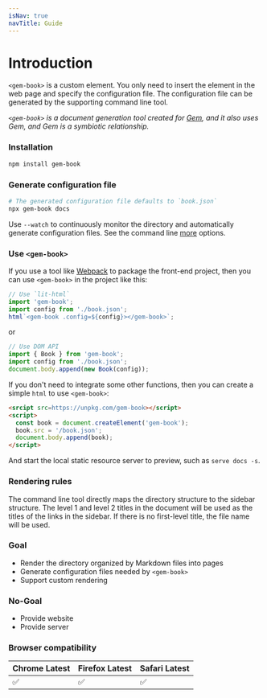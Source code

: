 ```yaml
---
isNav: true
navTitle: Guide
---
```


# Introduction

`<gem-book>` is a custom element. You only need to insert the element in the web page and specify the configuration file. The configuration file can be generated by the supporting command line tool.

_`<gem-book>` is a document generation tool created for [Gem](https://github.com/mantou132/gem), and it also uses Gem, and Gem is a symbiotic relationship._

### Installation

```bash
npm install gem-book
```

### Generate configuration file

```bash
# The generated configuration file defaults to `book.json`
npx gem-book docs
```

Use `--watch` to continuously monitor the directory and automatically generate configuration files. See the command line [more](./002-guide/003-cli.md) options.

### Use `<gem-book>`

If you use a tool like [Webpack](https://webpack.js.org/) to package the front-end project, then you can use `<gem-book>` in the project like this:

```js
// Use `lit-html`
import 'gem-book';
import config from './book.json';
html`<gem-book .config=${config}></gem-book>`;
```

or

```js
// Use DOM API
import { Book } from 'gem-book';
import config from './book.json';
document.body.append(new Book(config));
```

If you don't need to integrate some other functions, then you can create a simple `html` to use `<gem-book>`:

```html
<srcipt src=https://unpkg.com/gem-book></script>
<script>
  const book = document.createElement('gem-book');
  book.src = '/book.json';
  document.body.append(book);
</script>
```

And start the local static resource server to preview, such as `serve docs -s`.

### Rendering rules

The command line tool directly maps the directory structure to the sidebar structure. The level 1 and level 2 titles in the document will be used as the titles of the links in the sidebar. If there is no first-level title, the file name will be used.

### Goal

- Render the directory organized by Markdown files into pages
- Generate configuration files needed by `<gem-book>`
- Support custom rendering

### No-Goal

- Provide website
- Provide server

### Browser compatibility

| Chrome Latest | Firefox Latest | Safari Latest |
| ------------- | -------------- | ------------- |
| ✅            | ✅             | ✅            |
